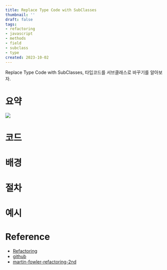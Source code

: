 ```yaml
---
title: Replace Type Code with SubClasses
thumbnail: ''
draft: false
tags:
- refactoring
- javascript
- methods
- field
- subclass
- type
created: 2023-10-02
---
```


Replace Type Code with SubClasses, 타입코드를 서브클래스로 바꾸기를 알아보자.

# 요약

![](Screen%20Shot%202023-10-02%20at%205.13.36%20PM.png)

# 코드

# 배경

# 절차

# 예시

# Reference

* [Refactoring](https://product.kyobobook.co.kr/detail/S000001810241)
* [github](https://github.com/WegraLee/Refactoring)
* [martin-fowler-refactoring-2nd](https://github.com/wickedwukong/martin-fowler-refactoring-2nd)

